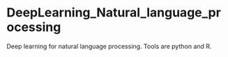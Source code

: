 # DeepLearning_Natural_language_processing
Deep learning for natural language processing. Tools are python and R.
